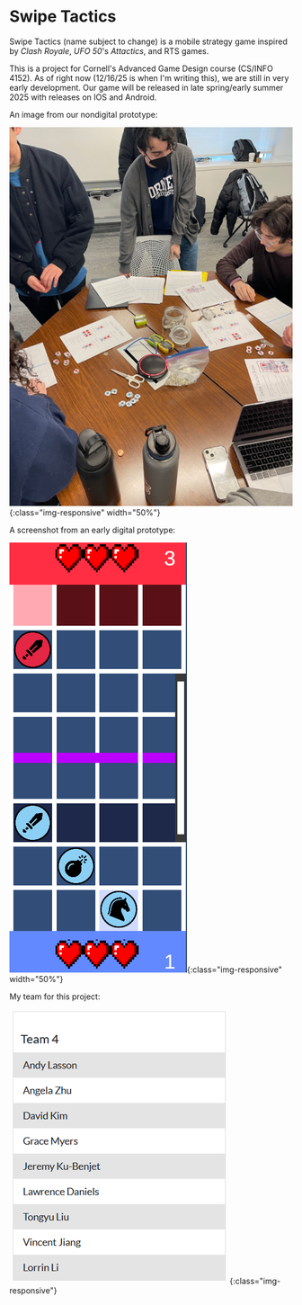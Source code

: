 # Swipe Tactics

Swipe Tactics (name subject to change) is a mobile strategy game inspired by *Clash Royale*, *UFO 50*'s *Attactics*, and RTS games.

This is a project for Cornell's Advanced Game Design course (CS/INFO 4152). As of right now (12/16/25 is when I'm writing this), we are still in very early development.
Our game will be released in late spring/early summer 2025 with releases on IOS and Android.

An image from our nondigital prototype:

![nondigital_prototype](/assets/swipe_nondigital.png){:class="img-responsive" width="50%"}

A screenshot from an early digital prototype:

![gameplay_prototype](/assets/swipe_gameplay_prototype.png){:class="img-responsive" width="50%"}

My team for this project:

![team_roster](/assets/team_4.png){:class="img-responsive"}